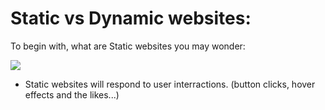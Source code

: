 # Static vs Dynamic websites:

To begin with, what are Static websites you may wonder:

<img src="https://media.geeksforgeeks.org/wp-content/uploads/20201113212610/static.jpg" />

- Static websites will respond to user interractions. (button clicks, hover effects and the likes...)
